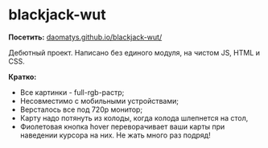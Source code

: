 # blackjack-wut
**Посетить:**
[daomatys.github.io/blackjack-wut/](http://daomatys.github.io/blackjack-wut/ "daomatys.github.io/blackjack-wut/")

Дебютный проект. Написано без единого модуля, на чистом JS, HTML и CSS.

**Кратко:**
-   Все картинки - full-rgb-растр;
-   Несовместимо с мобильными устройствами;
-   Версталось все под 720р монитор;
-   Карту надо потянуть из колоды, когда колода шлепнется на стол,
-   Фиолетовая кнопка hover переворачивает ваши карты при наведении курсора на них. Не жать много раз подряд!
